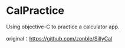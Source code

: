 # CalPractice
Using objective-C to practice a calculator app.

original：https://github.com/zonble/SillyCal

